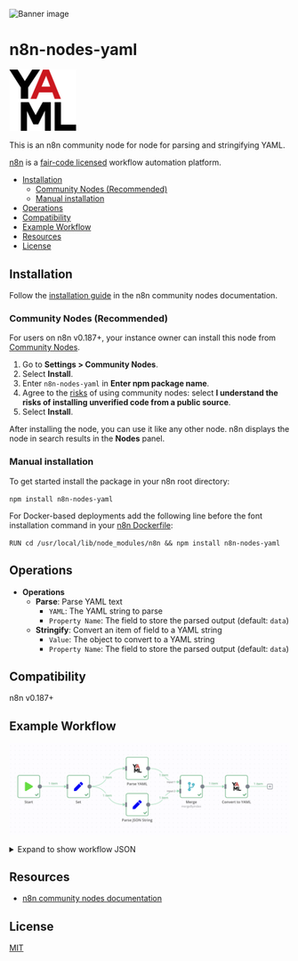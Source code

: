 ![Banner image](https://user-images.githubusercontent.com/10284570/173569848-c624317f-42b1-45a6-ab09-f0ea3c247648.png)

# n8n-nodes-yaml

<img src="https://raw.githubusercontent.com/pemontto/n8n-nodes-yaml/main/nodes/Yaml/yaml.svg?token=GHSAT0AAAAAAC7IB4NCPYDAN3XY5IZICCK4Z7A6G4A" width=120 />

This is an n8n community node for node for parsing and stringifying YAML.

[n8n](https://n8n.io/) is a [fair-code licensed](https://docs.n8n.io/reference/license/) workflow automation platform.

- [Installation](#installation)
  - [Community Nodes (Recommended)](#community-nodes-recommended)
  - [Manual installation](#manual-installation)
- [Operations](#operations)
- [Compatibility](#compatibility)
- [Example Workflow](#example-workflow)
- [Resources](#resources)
- [License](#license)

## Installation

Follow the [installation guide](https://docs.n8n.io/integrations/community-nodes/installation/) in the n8n community nodes documentation.

### Community Nodes (Recommended)

For users on n8n v0.187+, your instance owner can install this node from [Community Nodes](https://docs.n8n.io/integrations/community-nodes/installation/).

1. Go to **Settings > Community Nodes**.
2. Select **Install**.
3. Enter `n8n-nodes-yaml` in **Enter npm package name**.
4. Agree to the [risks](https://docs.n8n.io/integrations/community-nodes/risks/) of using community nodes: select **I understand the risks of installing unverified code from a public source**.
5. Select **Install**.

After installing the node, you can use it like any other node. n8n displays the node in search results in the **Nodes** panel.

### Manual installation

To get started install the package in your n8n root directory:

`npm install n8n-nodes-yaml`

For Docker-based deployments add the following line before the font installation command in your [n8n Dockerfile](https://github.com/n8n-io/n8n/blob/master/docker/images/n8n/Dockerfile):

`RUN cd /usr/local/lib/node_modules/n8n && npm install n8n-nodes-yaml`

## Operations

- **Operations**
  - **Parse**: Parse YAML text
    - `YAML`: The YAML string to parse
    - `Property Name`: The field to store the parsed output (default: `data`)
  - **Stringify**: Convert an item of field to a YAML string
    - `Value`: The object to convert to a YAML string
    - `Property Name`: The field to store the parsed output (default: `data`)

## Compatibility

n8n v0.187+

## Example Workflow

![Example workflow](images/workflow.png)

<details>
<summary>Expand to show workflow JSON</summary>

*Copy and paste this JSON into a blank n8n workflow!*

```json
{
  "nodes": [
    {
      "parameters": {},
      "name": "Start",
      "type": "n8n-nodes-base.start",
      "typeVersion": 1,
      "position": [
        240,
        300
      ]
    },
    {
      "parameters": {
        "values": {
          "string": [
            {
              "name": "yaml",
              "value": "=---\n# <- yaml supports comments, json does not\n# did you know you can embed json in yaml?\n# try uncommenting the next line\n# { foo: 'bar' }\n\njson:\n  - rigid\n  - better for data interchange\nyaml: \n  - slim and flexible\n  - better for configuration\nobject:\n  key: value\n  array:\n    - null_value:\n    - boolean: true\n    - integer: 1\n    - alias: &example aliases are like variables\n    - alias: *example\nparagraph: >\n   Blank lines denote\n\n   paragraph breaks\ncontent: |-\n   Or we\n   can auto\n   convert line breaks\n   to save space\nalias: &foo\n  bar: baz\nalias_reuse: *foo"
            },
            {
              "name": "json",
              "value": "={\n  \"json\": [\n    \"rigid\",\n    \"better for data interchange\"\n  ],\n  \"yaml\": [\n    \"slim and flexible\",\n    \"better for configuration\"\n  ],\n  \"object\": {\n    \"key\": \"value\",\n    \"array\": [\n      {\n        \"null_value\": null\n      },\n      {\n        \"boolean\": true\n      },\n      {\n        \"integer\": 1\n      },\n      {\n        \"alias\": \"aliases are like variables\"\n      },\n      {\n        \"alias\": \"aliases are like variables\"\n      }\n    ]\n  },\n  \"paragraph\": \"Blank lines denote\\nparagraph breaks\\n\",\n  \"content\": \"Or we\\ncan auto\\nconvert line breaks\\nto save space\",\n  \"alias\": {\n    \"bar\": \"baz\"\n  },\n  \"alias_reuse\": {\n    \"bar\": \"baz\"\n  }\n}"
            }
          ]
        },
        "options": {}
      },
      "name": "Set",
      "type": "n8n-nodes-base.set",
      "typeVersion": 1,
      "position": [
        460,
        300
      ]
    },
    {
      "parameters": {
        "values": {
          "string": [
            {
              "name": "JSON_DATA",
              "value": "={{ JSON.parse($json[\"json\"]) }}"
            }
          ]
        },
        "options": {}
      },
      "name": "Parse JSON String",
      "type": "n8n-nodes-base.set",
      "typeVersion": 1,
      "position": [
        720,
        380
      ]
    },
    {
      "parameters": {
        "mode": "mergeByIndex"
      },
      "name": "Merge",
      "type": "n8n-nodes-base.merge",
      "typeVersion": 1,
      "position": [
        960,
        300
      ]
    },
    {
      "parameters": {
        "value": "={{ $json[\"yaml\"] }}",
        "propertyName": "YAML_DATA"
      },
      "name": "Parse YAML",
      "type": "n8n-nodes-yaml.yaml",
      "typeVersion": 1,
      "position": [
        720,
        220
      ]
    },
    {
      "parameters": {
        "operation": "stringify",
        "value": "={{ $json }}",
        "propertyName": "STRINGIFIED"
      },
      "name": "Convert to YAML",
      "type": "n8n-nodes-yaml.yaml",
      "typeVersion": 1,
      "position": [
        1160,
        300
      ]
    }
  ],
  "connections": {
    "Start": {
      "main": [
        [
          {
            "node": "Set",
            "type": "main",
            "index": 0
          }
        ]
      ]
    },
    "Set": {
      "main": [
        [
          {
            "node": "Parse YAML",
            "type": "main",
            "index": 0
          },
          {
            "node": "Parse JSON String",
            "type": "main",
            "index": 0
          }
        ]
      ]
    },
    "Parse JSON String": {
      "main": [
        [
          {
            "node": "Merge",
            "type": "main",
            "index": 1
          }
        ]
      ]
    },
    "Merge": {
      "main": [
        [
          {
            "node": "Convert to YAML",
            "type": "main",
            "index": 0
          }
        ]
      ]
    },
    "Parse YAML": {
      "main": [
        [
          {
            "node": "Merge",
            "type": "main",
            "index": 0
          }
        ]
      ]
    }
  }
}
```

</details>

## Resources

- [n8n community nodes documentation](https://docs.n8n.io/integrations/community-nodes/)

## License

[MIT](https://github.com/pemontto/n8n-nodes-yaml/blob/master/LICENSE.md)
